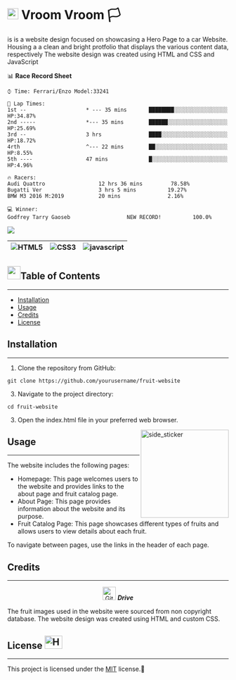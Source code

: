 # <img src="https://media2.giphy.com/media/QssGEmpkyEOhBCb7e1/giphy.gif?cid=ecf05e47a0n3gi1bfqntqmob8g9aid1oyj2wr3ds3mg700bl&rid=giphy.gif" width ="25"> Vroom Vroom 🏳️

is is a website design focused on showcasing a Hero Page to a car Website. Housing a a clean and bright protfolio that displays the various content data, respectively The website design was created using HTML and CSS and JavaScript

📊 **Race Record Sheet** 

```text
⌚︎ Time: Ferrari/Enzo Model:33241

💬 Lap Times: 
1st --                   * --- 35 mins       ████████░░░░░░░░░░░░░░░░░   HP:34.87% 
2nd -----                *--- 35 mins        ██████░░░░░░░░░░░░░░░░░░░   HP:25.69% 
3rd --                   3 hrs               ████░░░░░░░░░░░░░░░░░░░░░   HP:18.72% 
4rth                     ^--- 22 mins        ██░░░░░░░░░░░░░░░░░░░░░░░   HP:8.55% 
5th ----                 47 mins             █░░░░░░░░░░░░░░░░░░░░░░░░   HP:4.96%

🔥 Racers: 
Audi Quattro                 12 hrs 36 mins         78.58% 
Bugatti Ver                  3 hrs 5 mins          19.27% 
BMW M3 2016 M:2019           20 mins               2.16%

💻 Winner: 
Godfrey Tarry Gaoseb                  NEW RECORD!          100.0%

```

<img src="https://user-images.githubusercontent.com/73097560/115834477-dbab4500-a447-11eb-908a-139a6edaec5c.gif">

| ![HTML5](https://img.shields.io/badge/html5-%23E34F26.svg?style=for-the-badge&logo=html5&logoColor=white) | ![CSS3](https://img.shields.io/badge/css3-%231572B6.svg?style=for-the-badge&logo=css3&logoColor=white) | ![javascript](https://img.shields.io/badge/javascript%20-%23323330.svg?&style=for-the-badge&logo=javascript&logoColor=%23F7DF1E) | 
| --------------------------------------------------------------------------------------------------------- | ------------------------------------------------------------------------------------------------------ | -------------------------------------------------------------------------------------------------------------------------------- |

## <img src="https://media.giphy.com/media/iY8CRBdQXODJSCERIr/giphy.gif" width="30px">Table of Contents
---

-   [Installation](#installation)
-   [Usage](#usage)
-   [Credits](#credits)
-   [License](#license)

## Installation
---

1.  Clone the repository from GitHub:
```
git clone https://github.com/yourusername/fruit-website
```

3.  Navigate to the project directory:

```
cd fruit-website
```

3.  Open the index.html file in your preferred web browser.

<img align="right" width=200px height=200px alt="side_sticker" src="https://media.giphy.com/media/TEnXkcsHrP4YedChhA/giphy.gif" />

## Usage
---

The website includes the following pages:

-   Homepage: This page welcomes users to the website and provides links to the about page and fruit catalog page.
-   About Page: This page provides information about the website and its purpose.
-   Fruit Catalog Page: This page showcases different types of fruits and allows users to view details about each fruit.

To navigate between pages, use the links in the header of each page.

## Credits
---
  <p align="center">
 <img src="https://media.giphy.com/media/W5eoZHPpUx9sapR0eu/giphy.gif" width="30px" alt="Git"/>&nbsp;<i><b>Drive</b></i></p>

The fruit images used in the website were sourced from non copyright database. The website design was created using HTML and custom CSS.

## License    <img alt="Hola" height="30px" width="40px" src="https://emojipedia-us.s3.amazonaws.com/source/skype/289/ghost_1f47b.png">
---

This project is licensed under the [MIT](https://opensource.org/licenses/MIT) license.